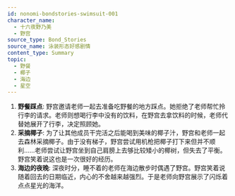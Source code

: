 ```yaml
---
id: nonomi-bondstories-swimsuit-001
character_name:
  - 十六夜野乃美
  - 野宫
source_type: Bond_Stories
source_name: 泳装形态好感剧情
content_type: Summary
topic:
  - 野餐
  - 椰子
  - 海边
  - 星空
---
```

1.  **野餐踩点**: 野宫邀请老师一起去准备吃野餐的地方踩点。她拒绝了老师帮忙拎行李的请求。老师则想喝行李中没有的饮料，在野宫去拿饮料的时候，老师代替她展开了行李，决定照顾她。
2.  **采摘椰子**: 为了让其他成员干完活之后能喝到美味的椰子汁，野宫和老师一起去森林采摘椰子。由于没有梯子，野宫尝试用机枪把椰子打下来但并不顺利……老师尝试让野宫坐到自己肩膀上去够比较矮小的椰树，但失去了平衡。野宫笑着说这也是一次很好的经历。
3.  **海边的夜晚**: 深夜时分，睡不着的老师在海边散步时偶遇了野宫。野宫笑着说随着回去的日期临近，内心的不舍越来越强烈。于是老师向野宫展示了闪烁着点点星光的海洋。